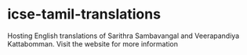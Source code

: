 # icse-tamil-translations

Hosting English translations of Sarithra Sambavangal and Veerapandiya Kattabomman. Visit the website for more information
